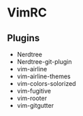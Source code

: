 # VimRC

## Plugins 

* Nerdtree
* Nerdtree-git-plugin
* vim-airline
* vim-airline-themes
* vim-colors-solorized
* vim-fugitive
* vim-rooter
* vim-gitgutter
